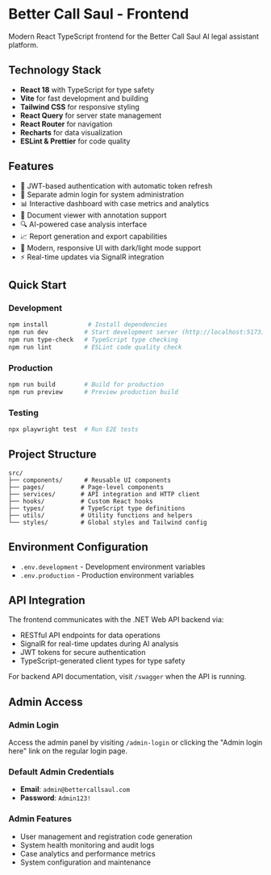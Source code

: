 # Better Call Saul - Frontend

Modern React TypeScript frontend for the Better Call Saul AI legal assistant platform.

## Technology Stack
- **React 18** with TypeScript for type safety
- **Vite** for fast development and building
- **Tailwind CSS** for responsive styling
- **React Query** for server state management
- **React Router** for navigation
- **Recharts** for data visualization
- **ESLint & Prettier** for code quality

## Features
- 🔐 JWT-based authentication with automatic token refresh
- 👑 Separate admin login for system administration
- 📊 Interactive dashboard with case metrics and analytics
- 📄 Document viewer with annotation support
- 🔍 AI-powered case analysis interface
- 📈 Report generation and export capabilities
- 🎨 Modern, responsive UI with dark/light mode support
- ⚡ Real-time updates via SignalR integration

## Quick Start

### Development
```bash
npm install           # Install dependencies
npm run dev          # Start development server (http://localhost:5173)
npm run type-check   # TypeScript type checking
npm run lint         # ESLint code quality check
```

### Production
```bash
npm run build        # Build for production
npm run preview      # Preview production build
```

### Testing
```bash
npx playwright test  # Run E2E tests
```

## Project Structure
```
src/
├── components/      # Reusable UI components
├── pages/          # Page-level components
├── services/       # API integration and HTTP client
├── hooks/          # Custom React hooks
├── types/          # TypeScript type definitions
├── utils/          # Utility functions and helpers
└── styles/         # Global styles and Tailwind config
```

## Environment Configuration
- `.env.development` - Development environment variables
- `.env.production` - Production environment variables

## API Integration
The frontend communicates with the .NET Web API backend via:
- RESTful API endpoints for data operations
- SignalR for real-time updates during AI analysis
- JWT tokens for secure authentication
- TypeScript-generated client types for type safety

For backend API documentation, visit `/swagger` when the API is running.

## Admin Access

### Admin Login
Access the admin panel by visiting `/admin-login` or clicking the "Admin login here" link on the regular login page.

### Default Admin Credentials
- **Email**: `admin@bettercallsaul.com`
- **Password**: `Admin123!`

### Admin Features
- User management and registration code generation
- System health monitoring and audit logs
- Case analytics and performance metrics
- System configuration and maintenance
